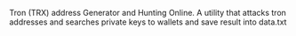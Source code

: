 Tron (TRX) address Generator and Hunting Online.
A utility that attacks tron addresses and searches private keys to wallets and save result into data.txt

